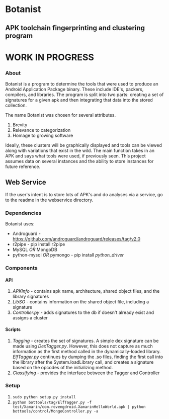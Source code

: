 # Botanist 
## APK toolchain fingerprinting and clustering program

# WORK IN PROGRESS

### About

Botanist is a program to determine the tools that were used to produce an Android Application Package binary. These include IDE's, packers, compilers, and libraries. The program is split into two parts: creating a set of signatures for a given apk and then integrating that data into the stored collection. 

The name Botanist was chosen for several attributes.

1. Brevity
2. Relevance to categorization
3. Homage to growing software 

Ideally, these clusters will be graphically displayed and tools can be viewed
along with variations that exist in the wild. The main function takes in an APK
and says what tools were used, if previously seen. This project assumes data on
several instances and the ability to store instances for future reference.

## Web Service

If the user's intent is to store lots of APK's and do analyses via a service,
   go to the readme in the webservice directory.

### Dependencies

Botanist uses:

* Androguard - https://github.com/androguard/androguard/releases/tag/v2.0
* r2pipe - pip install r2pipe
* MySQL <i>OR</i> MongoDB 
* python-mysql <i>OR</i> pymongo - pip install <i>python_driver</i>


### Components

#### API

1. <i>APKInfo</i> - contains apk name, architecture, shared object files, and
   the library signatures
2. <i>LibSO</i> - contains information on the shared object file, including a
   signature
3. <i> Controller.py </i> - adds signatures to the db if doesn't already exist and assigns a cluster 

#### Scripts

1. <i> Tagging </i> - creates the set of signatures. A simple dex signature can
   be made using <i>DexTagger.py</i>.  However, this does not capture as much information as the first
   method called in the dynamically-loaded library. <i>ElfTagger.py</i>
   continues by dumping the .so files, finding the first call into the library
   after the System.loadLibrary call, and creates a signature based on the
   opcodes of the initializing method.
2. <i> Classifying </i> - provides the interface between the Tagger and Controller

### Setup

1. ```sudo python setup.py install```
2. ```python bottools/tag/ElfTagger.py -f test/Xamarin/com.revengdroid.XamarinHelloWorld.apk | python bottools/control/MongoController.py -a```

